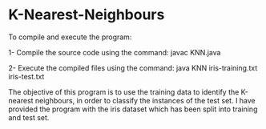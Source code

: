 # K-Nearest-Neighbours

To compile and execute the program:

1- Compile the source code using the command:
    javac KNN.java 
    
2-  Execute the compiled files using the command:
    java KNN iris-training.txt iris-test.txt

The objective of this program is to use the training data to identify the K-nearest neighbours, in order to classify the instances of the test set. I have provided the program with the iris dataset which has been split into training and test set. 
